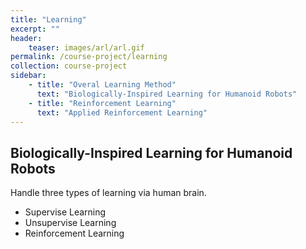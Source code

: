 ```yaml
---
title: "Learning"
excerpt: ""
header:
    teaser: images/arl/arl.gif
permalink: /course-project/learning
collection: course-project
sidebar:
    - title: "Overal Learning Method"
      text: "Biologically-Inspired Learning for Humanoid Robots"
    - title: "Reinforcement Learning"
      text: "Applied Reinforcement Learning"
---
```


## Biologically-Inspired Learning for Humanoid Robots
Handle three types of learning via human brain.
- Supervise Learning
- Unsupervise Learning
- Reinforcement Learning

